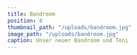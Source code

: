```yaml
---
title: Bandroom
position: 8
thumbnail_path: "/uploads/bandroom.jpg"
image_path: "/uploads/bandroom.jpg"
caption: Unser neuer Bandroom und Toni
---
```


